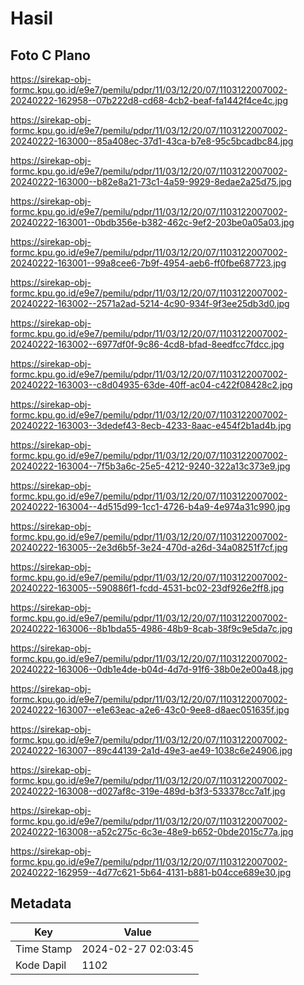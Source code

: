 # Hasil

## Foto C Plano

https://sirekap-obj-formc.kpu.go.id/e9e7/pemilu/pdpr/11/03/12/20/07/1103122007002-20240222-162958--07b222d8-cd68-4cb2-beaf-fa1442f4ce4c.jpg

https://sirekap-obj-formc.kpu.go.id/e9e7/pemilu/pdpr/11/03/12/20/07/1103122007002-20240222-163000--85a408ec-37d1-43ca-b7e8-95c5bcadbc84.jpg

https://sirekap-obj-formc.kpu.go.id/e9e7/pemilu/pdpr/11/03/12/20/07/1103122007002-20240222-163000--b82e8a21-73c1-4a59-9929-8edae2a25d75.jpg

https://sirekap-obj-formc.kpu.go.id/e9e7/pemilu/pdpr/11/03/12/20/07/1103122007002-20240222-163001--0bdb356e-b382-462c-9ef2-203be0a05a03.jpg

https://sirekap-obj-formc.kpu.go.id/e9e7/pemilu/pdpr/11/03/12/20/07/1103122007002-20240222-163001--99a8cee6-7b9f-4954-aeb6-ff0fbe687723.jpg

https://sirekap-obj-formc.kpu.go.id/e9e7/pemilu/pdpr/11/03/12/20/07/1103122007002-20240222-163002--2571a2ad-5214-4c90-934f-9f3ee25db3d0.jpg

https://sirekap-obj-formc.kpu.go.id/e9e7/pemilu/pdpr/11/03/12/20/07/1103122007002-20240222-163002--6977df0f-9c86-4cd8-bfad-8eedfcc7fdcc.jpg

https://sirekap-obj-formc.kpu.go.id/e9e7/pemilu/pdpr/11/03/12/20/07/1103122007002-20240222-163003--c8d04935-63de-40ff-ac04-c422f08428c2.jpg

https://sirekap-obj-formc.kpu.go.id/e9e7/pemilu/pdpr/11/03/12/20/07/1103122007002-20240222-163003--3dedef43-8ecb-4233-8aac-e454f2b1ad4b.jpg

https://sirekap-obj-formc.kpu.go.id/e9e7/pemilu/pdpr/11/03/12/20/07/1103122007002-20240222-163004--7f5b3a6c-25e5-4212-9240-322a13c373e9.jpg

https://sirekap-obj-formc.kpu.go.id/e9e7/pemilu/pdpr/11/03/12/20/07/1103122007002-20240222-163004--4d515d99-1cc1-4726-b4a9-4e974a31c990.jpg

https://sirekap-obj-formc.kpu.go.id/e9e7/pemilu/pdpr/11/03/12/20/07/1103122007002-20240222-163005--2e3d6b5f-3e24-470d-a26d-34a08251f7cf.jpg

https://sirekap-obj-formc.kpu.go.id/e9e7/pemilu/pdpr/11/03/12/20/07/1103122007002-20240222-163005--590886f1-fcdd-4531-bc02-23df926e2ff8.jpg

https://sirekap-obj-formc.kpu.go.id/e9e7/pemilu/pdpr/11/03/12/20/07/1103122007002-20240222-163006--8b1bda55-4986-48b9-8cab-38f9c9e5da7c.jpg

https://sirekap-obj-formc.kpu.go.id/e9e7/pemilu/pdpr/11/03/12/20/07/1103122007002-20240222-163006--0db1e4de-b04d-4d7d-91f6-38b0e2e00a48.jpg

https://sirekap-obj-formc.kpu.go.id/e9e7/pemilu/pdpr/11/03/12/20/07/1103122007002-20240222-163007--e1e63eac-a2e6-43c0-9ee8-d8aec051635f.jpg

https://sirekap-obj-formc.kpu.go.id/e9e7/pemilu/pdpr/11/03/12/20/07/1103122007002-20240222-163007--89c44139-2a1d-49e3-ae49-1038c6e24906.jpg

https://sirekap-obj-formc.kpu.go.id/e9e7/pemilu/pdpr/11/03/12/20/07/1103122007002-20240222-163008--d027af8c-319e-489d-b3f3-533378cc7a1f.jpg

https://sirekap-obj-formc.kpu.go.id/e9e7/pemilu/pdpr/11/03/12/20/07/1103122007002-20240222-163008--a52c275c-6c3e-48e9-b652-0bde2015c77a.jpg

https://sirekap-obj-formc.kpu.go.id/e9e7/pemilu/pdpr/11/03/12/20/07/1103122007002-20240222-162959--4d77c621-5b64-4131-b881-b04cce689e30.jpg


## Metadata

| Key        | Value               |
| ---------- | ------------------- |
| Time Stamp | 2024-02-27 02:03:45 |
| Kode Dapil | 1102                |



